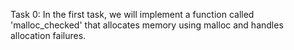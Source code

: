 Task 0: In the first task, we will implement a function called 'malloc_checked' that allocates memory using malloc and handles allocation failures.
